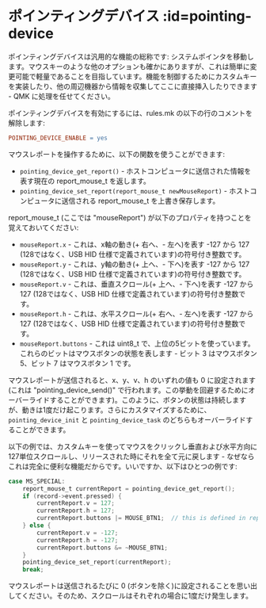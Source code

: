 # ポインティングデバイス :id=pointing-device

<!---
  original document: 0.8.182:docs/feature_pointing_device.md
  git diff 0.8.182 HEAD -- docs/feature_pointing_device.md | cat
-->

ポインティングデバイスは汎用的な機能の総称です: システムポインタを移動します。マウスキーのような他のオプションも確かにありますが、これは簡単に変更可能で軽量であることを目指しています。機能を制御するためにカスタムキーを実装したり、他の周辺機器から情報を収集してここに直接挿入したりできます - QMK に処理を任せてください。

ポインティングデバイスを有効にするには、rules.mk の以下の行のコメントを解除します:

```makefile
POINTING_DEVICE_ENABLE = yes
```

マウスレポートを操作するために、以下の関数を使うことができます:

* `pointing_device_get_report()` - ホストコンピュータに送信された情報を表す現在の report_mouse_t を返します。
* `pointing_device_set_report(report_mouse_t newMouseReport)` - ホストコンピュータに送信される report_mouse_t を上書き保存します。

report_mouse_t (ここでは "mouseReport") が以下のプロパティを持つことを覚えておいてください:

* `mouseReport.x` - これは、x軸の動き(+ 右へ、- 左へ)を表す -127 から 127 (128ではなく、USB HID 仕様で定義されています)の符号付き整数です。
* `mouseReport.y` - これは、y軸の動き(+ 上へ、- 下へ)を表す -127 から 127 (128ではなく、USB HID 仕様で定義されています)の符号付き整数です。
* `mouseReport.v` - これは、垂直スクロール(+ 上へ、- 下へ)を表す -127 から 127 (128ではなく、USB HID 仕様で定義されています)の符号付き整数です。
* `mouseReport.h` - これは、水平スクロール(+ 右へ、- 左へ)を表す -127 から 127 (128ではなく、USB HID 仕様で定義されています)の符号付き整数です。
* `mouseReport.buttons` - これは uint8_t で、上位の5ビットを使っています。これらのビットはマウスボタンの状態を表します - ビット 3 はマウスボタン 5、ビット 7 はマウスボタン 1 です。

マウスレポートが送信されると、x、y、v、h のいずれの値も 0 に設定されます (これは "pointing_device_send()" で行われます。この挙動を回避するためにオーバーライドすることができます)。このように、ボタンの状態は持続しますが、動きは1度だけ起こります。さらにカスタマイズするために、`pointing_device_init` と `pointing_device_task` のどちらもオーバーライドすることができます。

以下の例では、カスタムキーを使ってマウスをクリックし垂直および水平方向に127単位スクロールし、リリースされた時にそれを全て元に戻します - なぜならこれは完全に便利な機能だからです。いいですか、以下はひとつの例です:

```c
case MS_SPECIAL:
	report_mouse_t currentReport = pointing_device_get_report();
    if (record->event.pressed) {
        currentReport.v = 127;
        currentReport.h = 127;
        currentReport.buttons |= MOUSE_BTN1;  // this is defined in report.h
    } else {
        currentReport.v = -127;
        currentReport.h = -127;
        currentReport.buttons &= ~MOUSE_BTN1;
    }
	pointing_device_set_report(currentReport);
    break;
```

マウスレポートは送信されるたびに 0 (ボタンを除く)に設定されることを思い出してください。そのため、スクロールはそれぞれの場合に1度だけ発生します。
